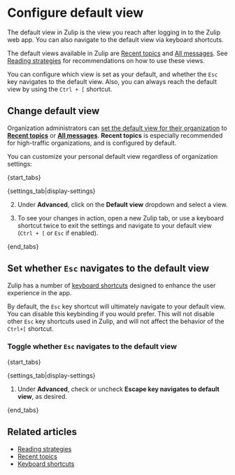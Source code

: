 # Configure default view

The default view in Zulip is the view you reach after logging in
to the Zulip web app. You can also navigate to the default view via
keyboard shortcuts.

The default views available in Zulip are
[Recent topics](/help/recent-topics) and
[All messages](/help/reading-strategies#all-messages). See
[Reading strategies](/help/reading-strategies) for recommendations
on how to use these views.

You can configure which view is set as your default, and whether
the `Esc` key navigates to the default view. Also, you can always reach
the default view by using the `Ctrl + [` shortcut.

## Change default view

Organization administrators can [set the default view for their
organization](/help/configure-default-new-user-settings) to
[**Recent topics**](/help/recent-topics) or
[**All messages**](/help/reading-strategies#all-messages).
**Recent topics** is especially recommended for high-traffic
organizations, and is configured by default.

You can customize your personal default view regardless of
organization settings:

{start_tabs}

{settings_tab|display-settings}

2. Under **Advanced**, click on the **Default view** dropdown
and select a view.

1. To see your changes in action, open a new Zulip tab, or use a keyboard
shortcut twice to exit the settings and navigate to your default view
(`Ctrl + [` or `Esc` if enabled).

[configure-esc]: /help/configure-default-view#set-whether-esc-navigates-to-the-default-view

{end_tabs}

## Set whether `Esc` navigates to the default view

Zulip has a number of [keyboard shortcuts](/help/keyboard-shortcuts)
designed to enhance the user experience in the app.

By default, the `Esc` key shortcut will ultimately navigate to your
default view. You can disable this keybinding if you would prefer.
This will not disable other `Esc` key shortcuts used in Zulip,
and will not affect the behavior of the `Ctrl+[` shortcut.

### Toggle whether `Esc` navigates to the default view

{start_tabs}

{settings_tab|display-settings}

1. Under **Advanced**, check or uncheck **Escape key navigates to
default view**, as desired.

{end_tabs}

## Related articles
* [Reading strategies](/help/reading-strategies)
* [Recent topics](/help/recent-topics)
* [Keyboard shortcuts](/help/keyboard-shortcuts)
